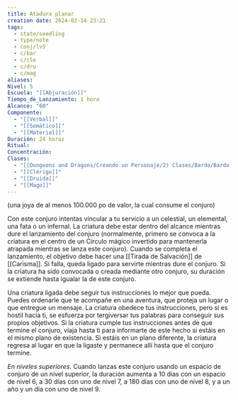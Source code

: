 ```yaml
---
title: Atadura planar
creation date: 2024-02-14 23:21
tags:
  - state/seedling
  - type/note
  - conj/lv5
  - c/bar
  - c/cle
  - c/dru
  - c/mag
aliases: 
Nivel: 5
Escuela: "[[Abjuración]]"
Tiempo_de_Lanzamiento: 1 hora
Alcance: "60"
Componente:
  - "[[Verbal]]"
  - "[[Somático]]"
  - "[[Material]]"
Duración: 24 horas
Ritual: 
Concentración: 
Clases:
  - "[[Dungeons and Dragons/Creando un Personaje/2) Clases/Bardo/Bardo]]"
  - "[[Clérigo]]"
  - "[[Druida]]"
  - "[[Mago]]"
---
```

(una joya de al menos 100.000 po de valor, la cual consume el conjuro)

Con este conjuro intentas vincular a tu servicio a un celestial, un elemental, una fata o un infernal. La criatura debe estar dentro del alcance mientras dure el lanzamiento del conjuro (normalmente, primero se convoca a la criatura en el centro de un Círculo mágico invertido para mantenerla atrapada mientras se lanza este conjuro). Cuando se completa el lanzamiento, el objetivo debe hacer una [[Tirada de Salvación]] de [[Carisma]]. Si falla, queda ligado para servirte mientras dure el conjuro. Si la criatura ha sido convocada o creada mediante otro conjuro, su duración se extiende hasta igualar la de este conjuro.

Una criatura ligada debe seguir tus instrucciones lo mejor que pueda. Puedes ordenarle que te acompañe en una aventura, que proteja un lugar o que entregue un mensaje. La criatura obedece tus instrucciones, pero si es hostil hacia ti, se esfuerza por tergiversar tus palabras para conseguir sus propios objetivos. Si la criatura cumple tus instrucciones antes de que termine el conjuro, viaja hasta ti para informarte de este hecho si estáis en el mismo plano de existencia. Si estáis en un plano diferente, la criatura regresa al lugar en que la ligaste y permanece allí hasta que el conjuro termine.

*En niveles superiores*. Cuando lanzas este conjuro usando un espacio de conjuro de un nivel superior, la duración aumenta a 10 días con un espacio de nivel 6, a 30 días con uno de nivel 7, a 180 días con uno de nivel 8, y a un año y un día con uno de nivel 9.
